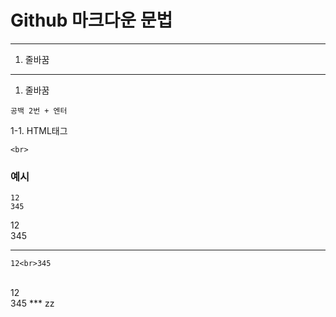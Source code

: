 # Github 마크다운 문법  
---

 1. 줄바꿈


---

1. 줄바꿈
```
공백 2번 + 엔터
```
1-1. HTML태그
```
<br>
```

### 예시

```
12  
345
```
12  
345

---

```
12<br>345

```
<br>
12<br>345
***
zz

